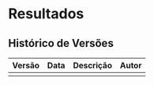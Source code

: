 # Resultados

## Histórico de Versões
| Versão | Data       | Descrição         | Autor    |
|--------|------------|-------------------|----------|
|     |  |  |  |